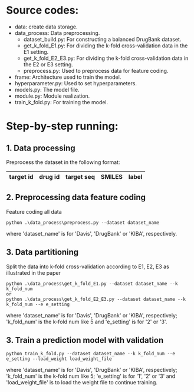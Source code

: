 #  Source codes:


+ data: create data storage.
+ data_process: Data preprocessing.
  + dataset_build.py: For constructing a balanced DrugBank dataset.
  + get_k_fold_E1.py: For dividing the k-fold cross-validation data in the E1 setting.
  + get_k_fold_E2_E3.py: For dividing the k-fold cross-validation data in the E2 or E3 setting.
  + preprocess.py: Used to preprocess data for feature coding.
+ frame: Architecture used to train the model.
+ hyperparameter.py: Used to set hyperparameters.
+ models.py: The model file.
+ module.py: Module realization.
+ train_k_fold.py: For training the model.

# Step-by-step running:

## 1. Data processing

Preprocess the dataset in the following format:

| target id | drug id | target seq | SMILES | label |
|:---------:|:-------:|:----------:|:------:|:-----:|

## 2. Preprocessing data feature coding

Feature coding all data

```
python .\data_process\preprocess.py --dataset dataset_name
```

where 'dataset_name' is for 'Davis', 'DrugBank' or 'KIBA', respectively.

## 3. Data partitioning
Split the data into k-fold cross-validation according to E1, E2, E3 as illustrated in the paper

```
python .\data_process\get_k_fold_E1.py --dataset dataset_name --k k_fold_num
or
python .\data_process\get_k_fold_E2_E3.py --dataset dataset_name --k k_fold_num --e e_setting
```

where 'dataset_name' is for 'Davis', 'DrugBank' or 'KIBA', respectively; 'k_fold_num' is the k-fold num like 5 and 'e_setting' is for '2' or '3'.

## 3. Train a prediction model with validation 

```
python train_k_fold.py --dataset dataset_name --k k_fold_num --e e_setting --load_weight load_weight_file
```
where 'dataset_name' is for 'Davis', 'DrugBank' or 'KIBA', respectively; 'k_fold_num' is the k-fold num like 5; 'e_setting' is for '1', '2' or '3' and 'load_weight_file' is to load the weight file to continue training.
